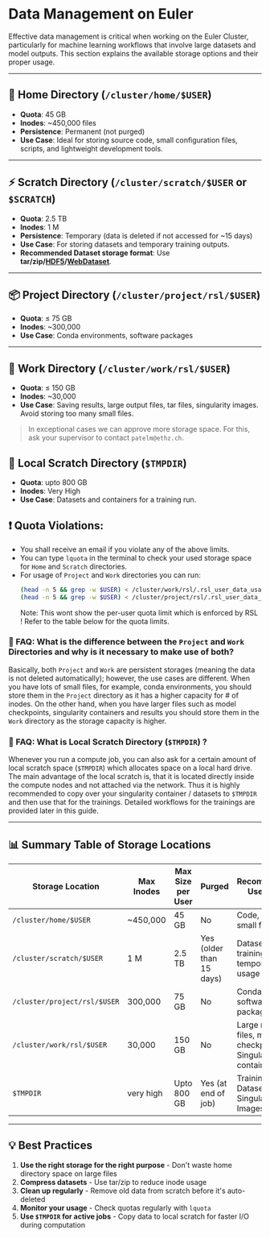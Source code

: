 # Data Management on Euler

Effective data management is critical when working on the Euler Cluster, particularly for machine learning workflows that involve large datasets and model outputs. This section explains the available storage options and their proper usage.

---

## 📁 Home Directory (`/cluster/home/$USER`)

- **Quota**: 45 GB  
- **Inodes**: ~450,000 files  
- **Persistence**: Permanent (not purged)
- **Use Case**: Ideal for storing source code, small configuration files, scripts, and lightweight development tools.

---

## ⚡ Scratch Directory (`/cluster/scratch/$USER` or `$SCRATCH`)

- **Quota**: 2.5 TB  
- **Inodes**: 1 M  
- **Persistence**: Temporary (data is deleted if not accessed for ~15 days)
- **Use Case**: For storing datasets and temporary training outputs.
- **Recommended Dataset storage format**: Use **tar/zip/[HDF5](https://www.hdfgroup.org/solutions/hdf5/)/[WebDataset](https://github.com/webdataset/webdataset)**.


---

## 📦 Project Directory (`/cluster/project/rsl/$USER`)

- **Quota**: ≤ 75 GB  
- **Inodes**: ~300,000  
- **Use Case**: Conda environments, software packages

---

## 📂 Work Directory (`/cluster/work/rsl/$USER`)

- **Quota**: ≤ 150 GB  
- **Inodes**: ~30,000  
- **Use Case**: Saving results, large output files, tar files, singularity images. Avoid storing too many small files.

> In exceptional cases we can approve more storage space. For this, ask your supervisor to contact `patelm@ethz.ch`.

## 📂 Local Scratch Directory (`$TMPDIR`)

- **Quota**: upto 800 GB  
- **Inodes**: Very High 
- **Use Case**: Datasets and containers for a training run. 

## ❗ Quota Violations:

- You shall receive an email if you violate any of the above limits. 
- You can type `lquota` in the terminal to check your used storage space for `Home` and `Scratch` directories. 
- For usage of `Project` and `Work` directories you can run: 
   ```bash 
   (head -n 5 && grep -w $USER) < /cluster/work/rsl/.rsl_user_data_usage.txt
   (head -n 5 && grep -w $USER) < /cluster/project/rsl/.rsl_user_data_usage.txt
   ```
   Note: This wont show the per-user quota limit which is enforced by RSL ! Refer to the table below for the quota limits.

### 🎯 FAQ: What is the difference between the `Project` and `Work` Directories and why is it necessary to make use of both?

Basically, both `Project` and `Work` are persistent storages (meaning the data is not deleted automatically); however, the use cases are different. When you have lots of small files, for example, conda environments, you should store them in the `Project` directory as it has a higher capacity for # of inodes. On the other hand, when you have larger files such as model checkpoints, singularity containers and results you should store them in the `Work` directory as the storage capacity is higher.

### 🎯 FAQ: What is Local Scratch Directory (`$TMPDIR`) ?

Whenever you run a compute job, you can also ask for a certain amount of local scratch space (`$TMPDIR`) which allocates space on a local hard drive. The main advantage of the local scratch is, that it is located directly inside the compute nodes and not attached via the network. Thus it is highly recommended to copy over your singularity container / datasets to `$TMPDIR` and then use that for the trainings. Detailed workflows for the trainings are provided later in this guide.

---

## 📊 Summary Table of Storage Locations

| Storage Location            | Max Inodes | Max Size per User | Purged | Recommended Use Case                               |
|----------------------------|------------|----------------|--------|----------------------------------------------------|
| `/cluster/home/$USER`      | ~450,000   | 45 GB          |      No     | Code, config, small files                          |
| `/cluster/scratch/$USER`   | 1 M    | 2.5 TB             |      Yes (older than 15 days)    | Datasets, training data, temporary usage           |
| `/cluster/project/rsl/$USER`     | 300,000    | 75 GB    |      No     | Conda envs, software packages             |
| `/cluster/work/rsl/$USER`        | 30,000     | 150 GB   |      No     | Large result files, model checkpoints, Singularity containers,             |
| `$TMPDIR`        | very high     | Upto 800 GB   |      Yes (at end of job)     |     Training Datasets, Singularity Images         |

---

## 💡 Best Practices

1. **Use the right storage for the right purpose** - Don't waste home directory space on large files
2. **Compress datasets** - Use tar/zip to reduce inode usage
3. **Clean up regularly** - Remove old data from scratch before it's auto-deleted
4. **Monitor your usage** - Check quotas regularly with `lquota`
5. **Use `$TMPDIR` for active jobs** - Copy data to local scratch for faster I/O during computation